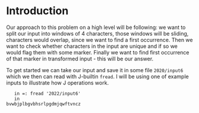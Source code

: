 # Introduction

Our approach to this problem on a high level will be following: we want to split our input into windows of 4 characters, those windows will be sliding, characters would overlap, since we want to find a first occurrence. Then we want to check whether characters in the input are unique and if so we would flag them with some marker. Finally we want to find first occurrence of that marker in transformed input - this will be our answer.

To get started we can take our input and save it in some file `2020/input6` which we then can read with J-builtin `fread`. I will be using one of example inputs to illustrate how J operations work.

```
   in =: fread '2022/input6'
   in
bvwbjplbgvbhsrlpgdmjqwftvncz
```

